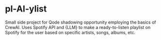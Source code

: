 # pl-AI-ylist
Small side project for Qode shadowing opportunity employing the basics of CrewAI. Uses Spotify API and {LLM} to make a ready-to-listen playlist on Spotify for the user based on specific artists, songs, albums, etc.
